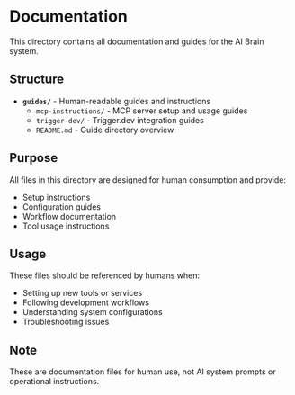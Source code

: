 # Documentation

This directory contains all documentation and guides for the AI Brain system.

## Structure

- **`guides/`** - Human-readable guides and instructions
  - `mcp-instructions/` - MCP server setup and usage guides
  - `trigger-dev/` - Trigger.dev integration guides
  - `README.md` - Guide directory overview

## Purpose

All files in this directory are designed for human consumption and provide:
- Setup instructions
- Configuration guides
- Workflow documentation
- Tool usage instructions

## Usage

These files should be referenced by humans when:
- Setting up new tools or services
- Following development workflows
- Understanding system configurations
- Troubleshooting issues

## Note

These are documentation files for human use, not AI system prompts or operational instructions.
